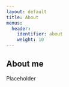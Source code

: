 ```yaml
---
layout: default
title: About
menus:
  header:
    identifier: about
    weight: 10
---
```


## About me
Placeholder
